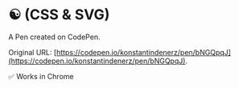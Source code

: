 # ☯︎  (CSS & SVG)

A Pen created on CodePen.

Original URL: [https://codepen.io/konstantindenerz/pen/bNGQpqJ](https://codepen.io/konstantindenerz/pen/bNGQpqJ).

✅ Works in Chrome